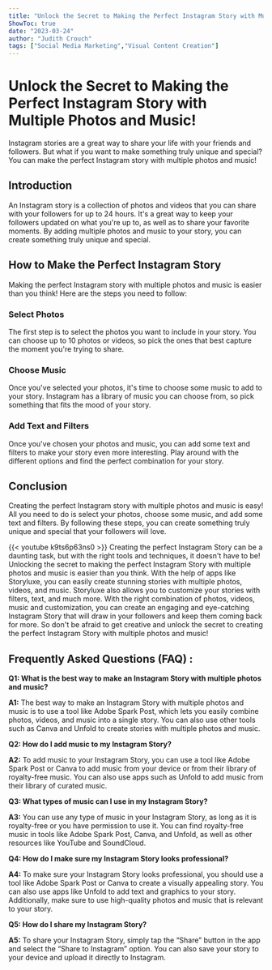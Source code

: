 ```yaml
---
title: "Unlock the Secret to Making the Perfect Instagram Story with Multiple Photos and Music!"
ShowToc: true 
date: "2023-03-24"
author: "Judith Crouch" 
tags: ["Social Media Marketing","Visual Content Creation"]
---
```

# Unlock the Secret to Making the Perfect Instagram Story with Multiple Photos and Music!

Instagram stories are a great way to share your life with your friends and followers. But what if you want to make something truly unique and special? You can make the perfect Instagram story with multiple photos and music!

## Introduction

An Instagram story is a collection of photos and videos that you can share with your followers for up to 24 hours. It's a great way to keep your followers updated on what you're up to, as well as to share your favorite moments. By adding multiple photos and music to your story, you can create something truly unique and special. 

## How to Make the Perfect Instagram Story

Making the perfect Instagram story with multiple photos and music is easier than you think! Here are the steps you need to follow: 

### Select Photos

The first step is to select the photos you want to include in your story. You can choose up to 10 photos or videos, so pick the ones that best capture the moment you're trying to share. 

### Choose Music

Once you've selected your photos, it's time to choose some music to add to your story. Instagram has a library of music you can choose from, so pick something that fits the mood of your story. 

### Add Text and Filters

Once you've chosen your photos and music, you can add some text and filters to make your story even more interesting. Play around with the different options and find the perfect combination for your story. 

## Conclusion

Creating the perfect Instagram story with multiple photos and music is easy! All you need to do is select your photos, choose some music, and add some text and filters. By following these steps, you can create something truly unique and special that your followers will love.

{{< youtube k9ts6p63ns0 >}} 
Creating the perfect Instagram Story can be a daunting task, but with the right tools and techniques, it doesn't have to be! Unlocking the secret to making the perfect Instagram Story with multiple photos and music is easier than you think. With the help of apps like Storyluxe, you can easily create stunning stories with multiple photos, videos, and music. Storyluxe also allows you to customize your stories with filters, text, and much more. With the right combination of photos, videos, music and customization, you can create an engaging and eye-catching Instagram Story that will draw in your followers and keep them coming back for more. So don't be afraid to get creative and unlock the secret to creating the perfect Instagram Story with multiple photos and music!

## Frequently Asked Questions (FAQ) :
**Q1: What is the best way to make an Instagram Story with multiple photos and music?**

**A1:** The best way to make an Instagram Story with multiple photos and music is to use a tool like Adobe Spark Post, which lets you easily combine photos, videos, and music into a single story. You can also use other tools such as Canva and Unfold to create stories with multiple photos and music.

**Q2: How do I add music to my Instagram Story?**

**A2:** To add music to your Instagram Story, you can use a tool like Adobe Spark Post or Canva to add music from your device or from their library of royalty-free music. You can also use apps such as Unfold to add music from their library of curated music.

**Q3: What types of music can I use in my Instagram Story?**

**A3:** You can use any type of music in your Instagram Story, as long as it is royalty-free or you have permission to use it. You can find royalty-free music in tools like Adobe Spark Post, Canva, and Unfold, as well as other resources like YouTube and SoundCloud.

**Q4: How do I make sure my Instagram Story looks professional?**

**A4:** To make sure your Instagram Story looks professional, you should use a tool like Adobe Spark Post or Canva to create a visually appealing story. You can also use apps like Unfold to add text and graphics to your story. Additionally, make sure to use high-quality photos and music that is relevant to your story.

**Q5: How do I share my Instagram Story?**

**A5:** To share your Instagram Story, simply tap the “Share” button in the app and select the “Share to Instagram” option. You can also save your story to your device and upload it directly to Instagram.


